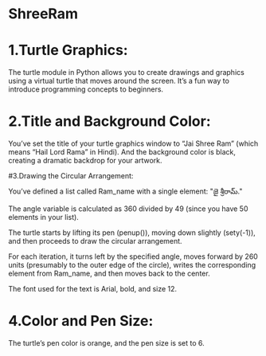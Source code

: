 # ShreeRam

# 1.Turtle Graphics: 

The turtle module in Python allows you to create drawings and graphics using a virtual turtle that moves around the screen. It’s a fun way to introduce programming concepts to beginners.

# 2.Title and Background Color: 

You’ve set the title of your turtle graphics window to “Jai Shree Ram” (which means “Hail Lord Rama” in Hindi). And the background color is black, creating a dramatic backdrop for your artwork.

#3.Drawing the Circular Arrangement:

You’ve defined a list called Ram_name with a single element: "జై శ్రీరామ్."

The angle variable is calculated as 360 divided by 49 (since you have 50 elements in your list).

The turtle starts by lifting its pen (penup()), moving down slightly (sety(-1)), and then proceeds to draw the circular arrangement.

For each iteration, it turns left by the specified angle, moves forward by 260 units (presumably to the outer edge of the circle), writes the corresponding element from Ram_name, and then moves back to the center.

The font used for the text is Arial, bold, and size 12.

# 4.Color and Pen Size: 

The turtle’s pen color is orange, and the pen size is set to 6.